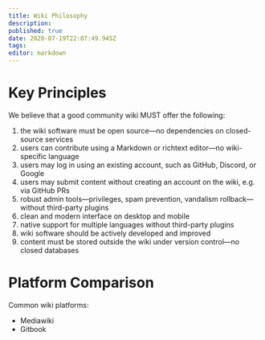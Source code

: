 ```yaml
---
title: Wiki Philosophy
description: 
published: true
date: 2020-07-19T22:07:49.945Z
tags: 
editor: markdown
---
```


# Key Principles

We believe that a good community wiki MUST offer the following:

1. the wiki software must be open source—no dependencies on closed-source services
2. users can contribute using a Markdown or richtext editor—no wiki-specific language
3. users may log in using an existing account, such as GitHub, Discord, or Google
4. users may submit content without creating an account on the wiki, e.g. via GitHub PRs
5. robust admin tools—privileges, spam prevention, vandalism rollback—without third-party plugins
6. clean and modern interface on desktop and mobile
7. native support for multiple languages without third-party plugins
8. wiki software should be actively developed and improved
9. content must be stored outside the wiki under version control—no closed databases

# Platform Comparison

Common wiki platforms:
- Mediawiki
- Gitbook